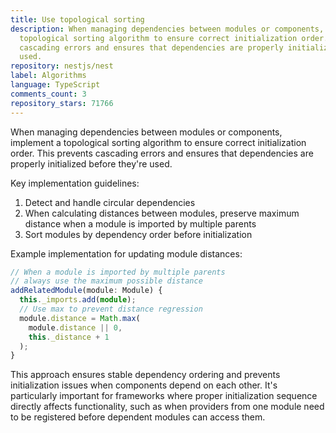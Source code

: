 ```yaml
---
title: Use topological sorting
description: When managing dependencies between modules or components, implement a
  topological sorting algorithm to ensure correct initialization order. This prevents
  cascading errors and ensures that dependencies are properly initialized before they're
  used.
repository: nestjs/nest
label: Algorithms
language: TypeScript
comments_count: 3
repository_stars: 71766
---
```


When managing dependencies between modules or components, implement a topological sorting algorithm to ensure correct initialization order. This prevents cascading errors and ensures that dependencies are properly initialized before they're used.

Key implementation guidelines:
1. Detect and handle circular dependencies
2. When calculating distances between modules, preserve maximum distance when a module is imported by multiple parents
3. Sort modules by dependency order before initialization

Example implementation for updating module distances:

```typescript
// When a module is imported by multiple parents
// always use the maximum possible distance
addRelatedModule(module: Module) {
  this._imports.add(module);
  // Use max to prevent distance regression
  module.distance = Math.max(
    module.distance || 0, 
    this._distance + 1
  );
}
```

This approach ensures stable dependency ordering and prevents initialization issues when components depend on each other. It's particularly important for frameworks where proper initialization sequence directly affects functionality, such as when providers from one module need to be registered before dependent modules can access them.